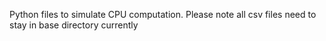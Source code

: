 Python files to simulate CPU computation. Please note all csv files need to stay in base directory currently

